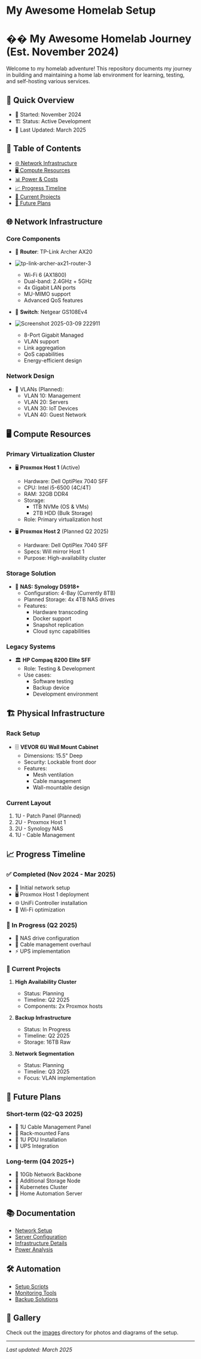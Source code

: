 ﻿#  My Awesome Homelab Setup


# �� My Awesome Homelab Journey (Est. November 2024)

Welcome to my homelab adventure! This repository documents my journey in building and maintaining a home lab environment for learning, testing, and self-hosting various services.

## 🌟 Quick Overview
- 🎯 Started: November 2024
- 🏗️ Status: Active Development
- 🔄 Last Updated: March 2025

## 📑 Table of Contents
- [🌐 Network Infrastructure](#-network-infrastructure)
- [🖥️ Compute Resources](#️-compute-resources)
- [📊 Power & Costs](#-power--costs)
- [📈 Progress Timeline](#-progress-timeline)
- [🎯 Current Projects](#-current-projects)
- [🔮 Future Plans](#-future-plans)

## 🌐 Network Infrastructure

### Core Components
- 📡 **Router**: TP-Link Archer AX20
- ![tp-link-archer-ax21-router-3](https://github.com/user-attachments/assets/44a1f4f4-bc81-41dd-8ec4-ad66fb7d1b4e)

  - Wi-Fi 6 (AX1800)
  - Dual-band: 2.4GHz + 5GHz
  - 4x Gigabit LAN ports
  - MU-MIMO support
  - Advanced QoS features

- 🔌 **Switch**: Netgear GS108Ev4
- ![Screenshot 2025-03-09 222911](https://github.com/user-attachments/assets/990c55d5-b3a9-41e2-875e-f8470c280bc2)

  - 8-Port Gigabit Managed
  - VLAN support
  - Link aggregation
  - QoS capabilities
  - Energy-efficient design

### Network Design
- 🔀 VLANs (Planned):
  - VLAN 10: Management
  - VLAN 20: Servers
  - VLAN 30: IoT Devices
  - VLAN 40: Guest Network

## 🖥️ Compute Resources

### Primary Virtualization Cluster
- 🖥️ **Proxmox Host 1** (Active)
  - Hardware: Dell OptiPlex 7040 SFF
  - CPU: Intel i5-6500 (4C/4T)
  - RAM: 32GB DDR4
  - Storage:
    - 1TB NVMe (OS & VMs)
    - 2TB HDD (Bulk Storage)
  - Role: Primary virtualization host

- 🖥️ **Proxmox Host 2** (Planned Q2 2025)
  - Hardware: Dell OptiPlex 7040 SFF
  - Specs: Will mirror Host 1
  - Purpose: High-availability cluster

### Storage Solution
- 💾 **NAS: Synology DS918+**
  - Configuration: 4-Bay (Currently 8TB)
  - Planned Storage: 4x 4TB NAS drives
  - Features:
    - Hardware transcoding
    - Docker support
    - Snapshot replication
    - Cloud sync capabilities

### Legacy Systems
- 🏛️ **HP Compaq 8200 Elite SFF**
  - Role: Testing & Development
  - Use cases:
    - Software testing
    - Backup device
    - Development environment

## 🏗️ Physical Infrastructure

### Rack Setup
- 🗄️ **VEVOR 6U Wall Mount Cabinet**
  - Dimensions: 15.5" Deep
  - Security: Lockable front door
  - Features:
    - Mesh ventilation
    - Cable management
    - Wall-mountable design

### Current Layout
1. 1U - Patch Panel (Planned)
2. 2U - Proxmox Host 1
3. 2U - Synology NAS
4. 1U - Cable Management


## 📈 Progress Timeline

### ✅ Completed (Nov 2024 - Mar 2025)
- 🎯 Initial network setup
- 🖥️ Proxmox Host 1 deployment
- 🌐 UniFi Controller installation
- 📡 Wi-Fi optimization

### 🔄 In Progress (Q2 2025)
- 💾 NAS drive configuration
- 🔌 Cable management overhaul
- ⚡ UPS implementation

### 🎯 Current Projects
1. **High Availability Cluster**
   - Status: Planning
   - Timeline: Q2 2025
   - Components: 2x Proxmox hosts

2. **Backup Infrastructure**
   - Status: In Progress
   - Timeline: Q2 2025
   - Storage: 16TB Raw

3. **Network Segmentation**
   - Status: Planning
   - Timeline: Q3 2025
   - Focus: VLAN implementation

## 🔮 Future Plans

### Short-term (Q2-Q3 2025)
- 🔹 1U Cable Management Panel
- 🔹 Rack-mounted Fans
- 🔹 1U PDU Installation
- 🔹 UPS Integration

### Long-term (Q4 2025+)
- 🔹 10Gb Network Backbone
- 🔹 Additional Storage Node
- 🔹 Kubernetes Cluster
- 🔹 Home Automation Server

## 📚 Documentation
- [Network Setup](./docs/networking.md)
- [Server Configuration](./docs/servers.md)
- [Infrastructure Details](./docs/infrastructure.md)
- [Power Analysis](./docs/power-consumption.md)

## 🛠️ Automation
- [Setup Scripts](./Scripts/)
- [Monitoring Tools](./Scripts/monitoring-setup.sh)
- [Backup Solutions](./Scripts/backup-setup.sh)

## 📸 Gallery
Check out the [images](./images) directory for photos and diagrams of the setup.

---
*Last updated: March 2025* 
